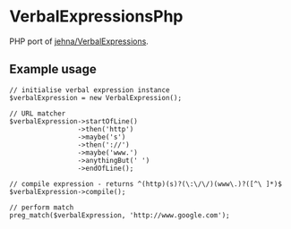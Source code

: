 # VerbalExpressionsPhp

PHP port of [jehna/VerbalExpressions][1].

## Example usage

    // initialise verbal expression instance
    $verbalExpression = new VerbalExpression();

    // URL matcher
    $verbalExpression->startOfLine()
                     ->then('http')
                     ->maybe('s')
                     ->then('://')
                     ->maybe('www.')
                     ->anythingBut(' ')
                     ->endOfLine();

    // compile expression - returns ^(http)(s)?(\:\/\/)(www\.)?([^\ ]*)$
    $verbalExpression->compile();

    // perform match
    preg_match($verbalExpression, 'http://www.google.com');


  [1]: https://github.com/jehna/VerbalExpressions "jehna/VerbalExpressions"
